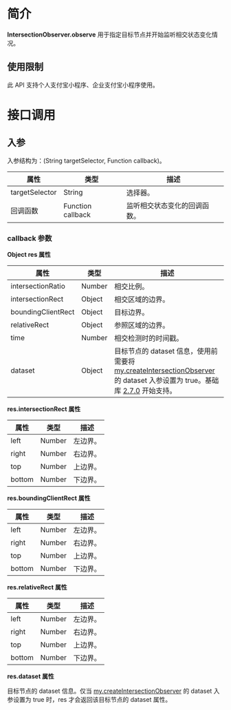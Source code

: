 
# 简介
**IntersectionObserver.observe** 用于指定目标节点并开始监听相交状态变化情况。

## 使用限制
此 API 支持个人支付宝小程序、企业支付宝小程序使用。

# 接口调用

## 入参
入参结构为：(String targetSelector, Function callback)。

| **属性** | **类型** | **描述** |
| --- | --- | --- |
| targetSelector | String | 选择器。 |
| 回调函数 | Function callback | 监听相交状态变化的回调函数。 |


### callback 参数
**Object res 属性**

| **属性** | **类型** | **描述** |
| --- | --- | --- |
| intersectionRatio | Number | 相交比例。 |
| intersectionRect | Object | 相交区域的边界。 |
| boundingClientRect | Object | 目标边界。 |
| relativeRect | Object | 参照区域的边界。 |
| time | Number | 相交检测时的时间戳。 |
| dataset | Object | 目标节点的 dataset 信息，使用前需要将 [my.createIntersectionObserver](https://opendocs.alipay.com/mini/api/intersectionobserver) 的 dataset 入参设置为 true。基础库 [2.7.0](https://opendocs.alipay.com/mini/01iq3i) 开始支持。 |

**res.intersectionRect 属性**

| **属性** | **类型** | **描述** |
| --- | --- | --- |
| left | Number | 左边界。 |
| right | Number | 右边界。 |
| top | Number | 上边界。 |
| bottom | Number | 下边界。 |

**res.boundingClientRect 属性**

| **属性** | **类型** | **描述** |
| --- | --- | --- |
| left | Number | 左边界。 |
| right | Number | 右边界。 |
| top | Number | 上边界。 |
| bottom | Number | 下边界。 |

**res.relativeRect 属性**

| **属性** | **类型** | **描述** |
| --- | --- | --- |
| left | Number | 左边界。 |
| right | Number | 右边界。 |
| top | Number | 上边界。 |
| bottom | Number | 下边界。 |

**res.dataset 属性**

目标节点的 dataset 信息。仅当 [my.createIntersectionObserver](https://opendocs.alipay.com/mini/api/intersectionobserver) 的 dataset 入参设置为 true 时，res 才会返回该目标节点的 dataset 属性。
